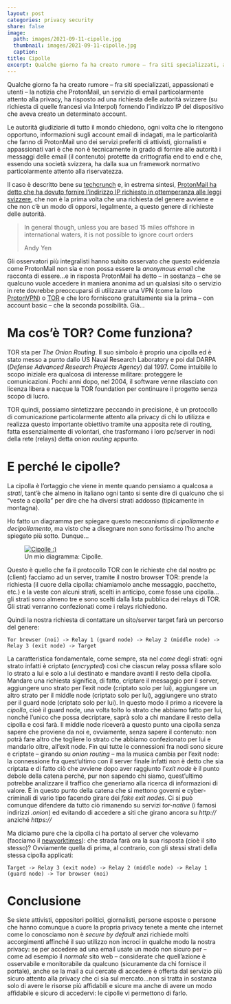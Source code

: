 ```yaml
---
layout: post
categories: privacy security
share: false
image:
  path: images/2021-09-11-cipolle.jpg
  thumbnail: images/2021-09-11-cipolle.jpg
  caption:
title: Cipolle
excerpt: Qualche giorno fa ha creato rumore – fra siti specializzati, appassionati e utenti – la notizia che ProtonMail, un servizio di email particolarmente attento alla privacy, ha risposto ad una richiesta delle autorità svizzere (su richiesta di quelle francesi via Interpol) fornendo l’indirizzo IP del dispositivo che aveva creato un determinato account. Le autorità giudiziarie […]
---
```

Qualche giorno fa ha creato rumore – fra siti specializzati, appassionati e utenti – la notizia che ProtonMail, un servizio di email particolarmente attento alla privacy, ha risposto ad una richiesta delle autorità svizzere (su richiesta di quelle francesi via Interpol) fornendo l’indirizzo IP del dispositivo che aveva creato un determinato account.

Le autorità giudiziarie di tutto il mondo chiedono, ogni volta che lo ritengono opportuno, informazioni sugli account email di indagati, ma le particolarità che fanno di ProtonMail uno dei servizi preferiti di attivisti, giornalisti e appassionati vari è che non è tecnicamente in grado di fornire alle autorità i messaggi delle email (il contenuto) protette da crittografia end to end e che, essendo una società svizzera, ha dalla sua un framework normativo particolarmente attento alla riservatezza.

Il caso è descritto bene su [techcrunch](https://techcrunch.com/2021/09/06/protonmail-logged-ip-address-of-french-activist-after-order-by-swiss-authorities/) e, in estrema sintesi, [ProtonMail ha detto che ha dovuto fornire l’indirizzo IP richiesto in ottemperanza alle leggi svizzere](https://protonmail.com/blog/climate-activist-arrest/), che non è la prima volta che una richiesta del genere avviene e che non c’è un modo di opporsi, legalmente, a questo genere di richieste delle autorità.

> In general though, unless you are based 15 miles offshore in international waters, it is not possible to ignore court orders
>
> Andy Yen

Gli osservatori più integralisti hanno subito osservato che questo evidenzia come ProtonMail non sia e non possa essere la _anonymous email_ che racconta di essere…e in risposta ProtonMail ha detto – in sostanza – che se qualcuno vuole accedere in maniera anonima ad un qualsiasi sito o servizio in rete dovrebbe preoccuparsi di utilizzare una VPN (come la loro [ProtonVPN](http://www.protonvpn.com/)) o [TOR](http://www.protonvpn.com/tor) e che loro forniscono gratuitamente sia la prima – con account basic – che la seconda possibilità. Già…

# Ma cos’è TOR? Come funziona?

TOR sta per _The Onion Routing_. Il suo simbolo è proprio una cipolla ed è stato messo a punto dallo US Naval Research Laboratory e poi dal DARPA (_Defense Advanced Research Projects Agency_) dal 1997. Come intuibile lo scopo iniziale era qualcosa di interesse militare: proteggere le comunicazioni. Pochi anni dopo, nel 2004, il software venne rilasciato con licenza libera e nacque la TOR foundation per continuare il progetto senza scopo di lucro.

TOR quindi, possiamo sintetizzare peccando in precisione, è un protocollo di comunicazione particolarmente attento alla privacy di chi lo utilizza e realizza questo importante obiettivo tramite una apposita rete di routing, fatta essenzialmente di volontari, che trasformano i loro pc/server in nodi della rete (relays) detta onion _routing_ appunto.

# E perché le cipolle?

La cipolla è l’ortaggio che viene in mente quando pensiamo a qualcosa a _strati_, tant’è che almeno in italiano ogni tanto si sente dire di qualcuno che si “veste a cipolla” per dire che ha diversi strati addosso (tipicamente in montagna).

Ho fatto un diagramma per spiegare questo meccanismo di _cipollamento e decipollamento_, ma visto che a disegnare non sono fortissimo l’ho anche spiegato più sotto. Dunque…

<figure class="align-center" style="width: 580px">
  <a href="#"><img src="{{ 'images/2021-09-11-cipolle.jpg' | absolute_url }}" alt="Cipolle :)"></a>
  <figcaption>Un mio diagramma: Cipolle.</figcaption>
</figure>

Questo è quello che fa il protocollo TOR con le richieste che dal nostro pc (client) facciamo ad un server, tramite il nostro browser TOR: prende la richiesta (il cuore della cipolla: chiamiamolo anche messaggio, pacchetto, etc.) e la veste con alcuni strati, scelti in anticipo, come fosse una cipolla…gli strati sono almeno tre e sono scelti dalla lista pubblica dei relays di TOR. Gli strati verranno confezionati come i relays richiedono.

Quindi la nostra richiesta di contattare un sito/server target farà un percorso del genere:

`Tor browser (noi) -> Relay 1 (guard node) -> Relay 2 (middle node) -> Relay 3 (exit node) -> Target`

La caratteristica fondamentale, come sempre, sta nel _come_ degli strati: ogni strato infatti è criptato (_encrypted_) così che ciascun relay possa sfilare solo lo strato a lui e solo a lui destinato e mandare avanti il resto della cipolla. Mandare una richiesta significa, di fatto, criptare il messaggio per il server, aggiungere uno strato per l’exit node (criptato solo per lui), aggiungere un altro strato per il middle node (criptato solo per lui), aggiungere uno strato per il guard node (criptato solo per lui).
In questo modo il primo a ricevere la _cipolla_, cioè il guard node, una volta tolto lo strato che abbiamo fatto per lui, nonché l’unico che possa decriptare, saprà solo a chi mandare il resto della cipolla e così farà.
Il middle node riceverà a questo punto una cipolla senza sapere che proviene da noi e, ovviamente, senza sapere il contenuto: non potrà fare altro che togliere lo strato che abbiamo confezionato per lui e mandarlo oltre, all’exit node.
Fin qui tutte le connessioni fra nodi sono sicure e criptate – girando su _onion routing_ – ma la musica cambia per l’exit node: la connessione fra quest’ultimo con il server finale infatti non è detto che sia criptata e di fatto ciò che avviene dopo aver raggiunto l’_exit node_ è il punto debole della catena perché, pur non sapendo chi siamo, quest’ultimo potrebbe analizzare il traffico che generiamo alla ricerca di informazioni di valore. È in questo punto della catena che si mettono governi e cyber-criminali di vario tipo facendo girare dei _fake exit nodes_. Ci si può comunque difendere da tutto ciò rimanendo su servizi _tor-native_ (i famosi indirizzi _.onion_) ed evitando di accedere a siti che girano ancora su _http://_ anziché _https://_

Ma diciamo pure che la cipolla ci ha portato al server che volevamo (facciamo il [newyorktimes](https://www.nytimes3xbfgragh.onion/)): che strada farà ora la sua risposta (cioè il sito stesso)? Ovviamente quella di prima, al contrario, con gli stessi strati della stessa cipolla applicati:

`Target -> Relay 3 (exit node) -> Relay 2 (middle node) -> Relay 1 (guard node) -> Tor browser (noi)`

# Conclusione

Se siete attivisti, oppositori politici, giornalisti, persone esposte o persone che hanno comunque a cuore la propria privacy tenete a mente che internet come lo conosciamo non è _secure by default_ anzi richiede molti accorgimenti affinché il suo utilizzo non incroci in qualche modo la nostra privacy: se per accedere ad una email usate un modo non sicuro per – come ad esempio il _normale_ sito web – considerate che quell’azione è osservabile e monitorabile da qualcuno (sicuramente da chi fornisce il portale), anche se la mail a cui cercate di accedere è offerta dal servizio più sicuro attento alla privacy che ci sia sul mercato…non si tratta in sostanza solo di avere le risorse più affidabili e sicure ma anche di avere un modo affidabile e sicuro di accedervi: le cipolle vi permettono di farlo.
